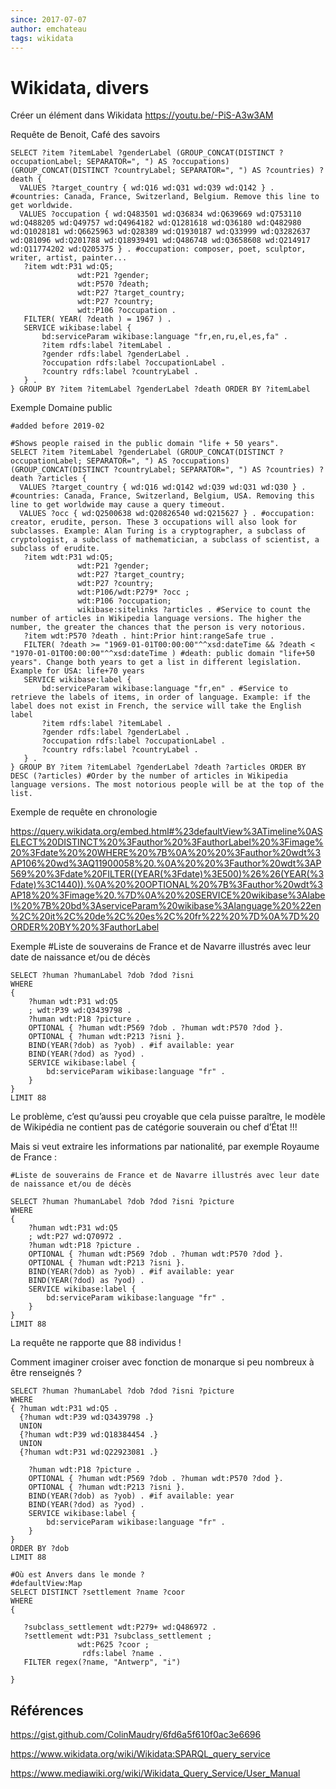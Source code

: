 ```yaml
---
since: 2017-07-07
author: emchateau
tags: wikidata
---
```


# Wikidata, divers

Créer un élément dans Wikidata https://youtu.be/-PiS-A3w3AM

Requête de Benoit, Café des savoirs

```sparql
SELECT ?item ?itemLabel ?genderLabel (GROUP_CONCAT(DISTINCT ?occupationLabel; SEPARATOR=", ") AS ?occupations) (GROUP_CONCAT(DISTINCT ?countryLabel; SEPARATOR=", ") AS ?countries) ?death {
  VALUES ?target_country { wd:Q16 wd:Q31 wd:Q39 wd:Q142 } . #countries: Canada, France, Switzerland, Belgium. Remove this line to get worldwide.
  VALUES ?occupation { wd:Q483501 wd:Q36834 wd:Q639669 wd:Q753110 wd:Q488205 wd:Q49757 wd:Q4964182 wd:Q1281618 wd:Q36180 wd:Q482980 wd:Q1028181 wd:Q6625963 wd:Q28389 wd:Q1930187 wd:Q33999 wd:Q3282637 wd:Q81096 wd:Q201788 wd:Q18939491 wd:Q486748 wd:Q3658608 wd:Q214917 wd:Q11774202 wd:Q205375 } . #occupation: composer, poet, sculptor, writer, artist, painter...
   ?item wdt:P31 wd:Q5;
               wdt:P21 ?gender;
               wdt:P570 ?death;
               wdt:P27 ?target_country;
               wdt:P27 ?country;
               wdt:P106 ?occupation .
   FILTER( YEAR( ?death ) = 1967 ) .
   SERVICE wikibase:label {
       bd:serviceParam wikibase:language "fr,en,ru,el,es,fa" .
       ?item rdfs:label ?itemLabel .
       ?gender rdfs:label ?genderLabel .
       ?occupation rdfs:label ?occupationLabel .
       ?country rdfs:label ?countryLabel .
   } .
} GROUP BY ?item ?itemLabel ?genderLabel ?death ORDER BY ?itemLabel
```

Exemple Domaine public

```sparql
#added before 2019-02

#Shows people raised in the public domain "life + 50 years".
SELECT ?item ?itemLabel ?genderLabel (GROUP_CONCAT(DISTINCT ?occupationLabel; SEPARATOR=", ") AS ?occupations) (GROUP_CONCAT(DISTINCT ?countryLabel; SEPARATOR=", ") AS ?countries) ?death ?articles {
  VALUES ?target_country { wd:Q16 wd:Q142 wd:Q39 wd:Q31 wd:Q30 } . #countries: Canada, France, Switzerland, Belgium, USA. Removing this line to get worldwide may cause a query timeout.
  VALUES ?occ { wd:Q2500638 wd:Q20826540 wd:Q215627 } . #occupation: creator, erudite, person. These 3 occupations will also look for subclasses. Example: Alan Turing is a cryptographer, a subclass of cryptologist, a subclass of mathematician, a subclass of scientist, a subclass of erudite.
   ?item wdt:P31 wd:Q5;
               wdt:P21 ?gender;
               wdt:P27 ?target_country;
               wdt:P27 ?country;
               wdt:P106/wdt:P279* ?occ ;
               wdt:P106 ?occupation;
               wikibase:sitelinks ?articles . #Service to count the number of articles in Wikipedia language versions. The higher the number, the greater the chances that the person is very notorious.
   ?item wdt:P570 ?death . hint:Prior hint:rangeSafe true .
   FILTER( ?death >= "1969-01-01T00:00:00"^^xsd:dateTime && ?death < "1970-01-01T00:00:00"^^xsd:dateTime ) #death: public domain "life+50 years". Change both years to get a list in different legislation. Example for USA: life+70 years
   SERVICE wikibase:label {
       bd:serviceParam wikibase:language "fr,en" . #Service to retrieve the labels of items, in order of language. Example: if the label does not exist in French, the service will take the English label
       ?item rdfs:label ?itemLabel .
       ?gender rdfs:label ?genderLabel .
       ?occupation rdfs:label ?occupationLabel .
       ?country rdfs:label ?countryLabel .
   } .
} GROUP BY ?item ?itemLabel ?genderLabel ?death ?articles ORDER BY DESC (?articles) #Order by the number of articles in Wikipedia language versions. The most notorious people will be at the top of the list.
```



Exemple de requête en chronologie

<https://query.wikidata.org/embed.html#%23defaultView%3ATimeline%0ASELECT%20DISTINCT%20%3Fauthor%20%3FauthorLabel%20%3Fimage%20%3Fdate%20%20WHERE%20%7B%0A%20%20%3Fauthor%20wdt%3AP106%20wd%3AQ11900058%20.%0A%20%20%3Fauthor%20wdt%3AP569%20%3Fdate%20FILTER((YEAR(%3Fdate)%3E500)%26%26(YEAR(%3Fdate)%3C1440)).%0A%20%20OPTIONAL%20%7B%3Fauthor%20wdt%3AP18%20%3Fimage%20.%7D%0A%20%20SERVICE%20wikibase%3Alabel%20%7B%20bd%3AserviceParam%20wikibase%3Alanguage%20%22en%2C%20it%2C%20de%2C%20es%2C%20fr%22%20%7D%0A%7D%20ORDER%20BY%20%3FauthorLabel>



Exemple #Liste de souverains de France et de Navarre illustrés avec leur date de naissance et/ou de décès

```sparql
SELECT ?human ?humanLabel ?dob ?dod ?isni
WHERE
{
	?human wdt:P31 wd:Q5
    ; wdt:P39 wd:Q3439798 .
	?human wdt:P18 ?picture .
	OPTIONAL { ?human wdt:P569 ?dob . ?human wdt:P570 ?dod }.
    OPTIONAL { ?human wdt:P213 ?isni }.
	BIND(YEAR(?dob) as ?yob) . #if available: year
	BIND(YEAR(?dod) as ?yod) .
	SERVICE wikibase:label {
		bd:serviceParam wikibase:language "fr" .
	}
}
LIMIT 88
```

Le problème, c’est qu’aussi peu croyable que cela puisse paraître, le modèle de Wikipédia ne contient pas de catégorie souverain ou chef d’État !!!

Mais si veut extraire les informations par nationalité, par exemple Royaume de France :

```sparql
#Liste de souverains de France et de Navarre illustrés avec leur date de naissance et/ou de décès

SELECT ?human ?humanLabel ?dob ?dod ?isni ?picture
WHERE
{
	?human wdt:P31 wd:Q5
    ; wdt:P27 wd:Q70972 .
	?human wdt:P18 ?picture .
	OPTIONAL { ?human wdt:P569 ?dob . ?human wdt:P570 ?dod }.
    OPTIONAL { ?human wdt:P213 ?isni }.
	BIND(YEAR(?dob) as ?yob) . #if available: year
	BIND(YEAR(?dod) as ?yod) .
	SERVICE wikibase:label {
		bd:serviceParam wikibase:language "fr" .
	}
}
LIMIT 88
```

La requête ne rapporte que 88 individus !

Comment imaginer croiser avec fonction de monarque si peu nombreux à être renseignés ?

```sparql
SELECT ?human ?humanLabel ?dob ?dod ?isni ?picture
WHERE
{ ?human wdt:P31 wd:Q5 .
  {?human wdt:P39 wd:Q3439798 .} 
  UNION 
  {?human wdt:P39 wd:Q18384454 .}
  UNION 
  {?human wdt:P31 wd:Q22923081 .}

	?human wdt:P18 ?picture .
	OPTIONAL { ?human wdt:P569 ?dob . ?human wdt:P570 ?dod }.
    OPTIONAL { ?human wdt:P213 ?isni }.
	BIND(YEAR(?dob) as ?yob) . #if available: year
	BIND(YEAR(?dod) as ?yod) .
	SERVICE wikibase:label {
		bd:serviceParam wikibase:language "fr" .
	}
}
ORDER BY ?dob
LIMIT 88
```

```SPARQL
#Où est Anvers dans le monde ?
#defaultView:Map
SELECT DISTINCT ?settlement ?name ?coor
WHERE
{
  
   ?subclass_settlement wdt:P279+ wd:Q486972 .
   ?settlement wdt:P31 ?subclass_settlement ;
               wdt:P625 ?coor ;
                rdfs:label ?name .
   FILTER regex(?name, "Antwerp", "i")

}
```



## Références

https://gist.github.com/ColinMaudry/6fd6a5f610f0ac3e6696

https://www.wikidata.org/wiki/Wikidata:SPARQL_query_service

https://www.mediawiki.org/wiki/Wikidata_Query_Service/User_Manual
